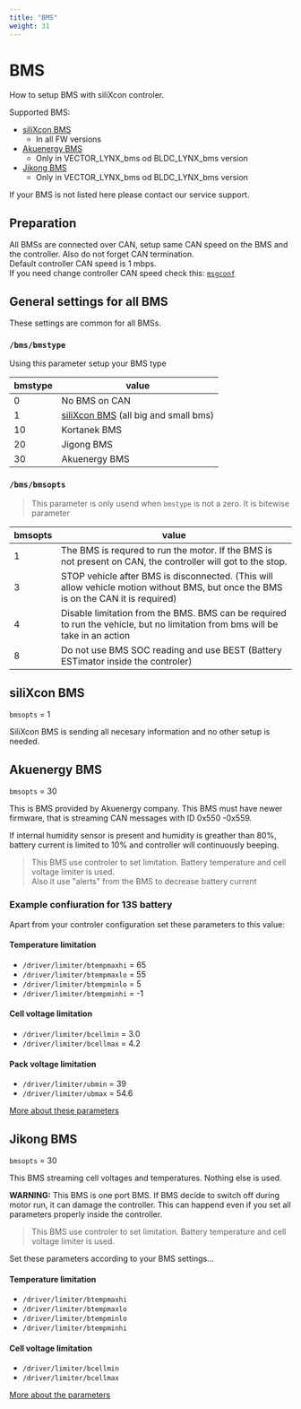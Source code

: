 ```yaml
---
title: "BMS"
weight: 31
---
```


# BMS

How to setup BMS with siliXcon controler. 

Supported BMS:
- [siliXcon BMS](#silixcon-bms)
    - In all FW versions
- [Akuenergy BMS](#akuenergy-bms)
    - Only in VECTOR_LYNX_bms od BLDC_LYNX_bms version
- [Jikong BMS](#jikong-bms)
    - Only in VECTOR_LYNX_bms od BLDC_LYNX_bms version

If your BMS is not listed here please contact our service support.




## Preparation

All BMSs are connected over CAN, setup same CAN speed on the BMS and the controller. Also do not forget CAN termination.  
Default controller CAN speed is 1 mbps.  
If you need change controller CAN speed check this: [`msgconf`](../../lib/_YOS/doc/external/shell_commands.md#msgconf--y-interface-cfg0-cfg1-cfg2-cfg3)


## General settings for all BMS
These settings are common for all BMSs.

### `/bms/bmstype`

Using this parameter setup your BMS type

| bmstype | value
| --- | --- |
| 0 | No BMS on CAN |
| 1 | [siliXcon BMS](https://doc.silixcon.cloud/hw/doc/latest/BMS/) (all big and small bms) |
| 10 | Kortanek BMS |
| 20 | Jigong BMS |
| 30 | Akuenergy BMS |

### `/bms/bmsopts`

> This parameter is only usend when `bmstype` is not a zero.
> It is bitewise parameter

| bmsopts | value
| --- | --- |
| 1 | The BMS is requred to run the motor. If the BMS is not present on CAN, the controller will got to the stop. |
| 3 | STOP vehicle after BMS is disconnected. (This will allow vehicle motion without BMS, but once the BMS is on the CAN it is required) |
| 4 | Disable limitation from the BMS. BMS can be required to run the vehicle, but no limitation from bms will be take in an action|
| 8 | Do not use BMS SOC reading and use BEST (Battery ESTimator inside the controler) |

## siliXcon BMS

`bmsopts` = 1 

SiliXcon BMS is sending all necesary information and no other setup is needed.

## Akuenergy BMS
`bmsopts` = 30 

This is BMS provided by Akuenergy company. This BMS must have newer firmware, that is streaming CAN messages with ID 0x550 -0x559.

If internal humidity sensor is present and humidity is greather than 80%, battery current is limited to 10% and controller will continuously beeping.

> This BMS use controler to set limitation. Battery temperature and cell voltage limiter is used.  
> Also it use "alerts" from the BMS to decrease battery current

### Example confiuration for 13S battery

Apart from your controler configuration set these parameters to this value:

#### Temperature limitation
- `/driver/limiter/btempmaxhi` = 65
- `/driver/limiter/btempmaxlo` = 55
- `/driver/limiter/btempminlo` = 5
- `/driver/limiter/btempminhi` = -1

#### Cell voltage limitation
- `/driver/limiter/bcellmin` = 3.0
- `/driver/limiter/bcellmax` = 4.2

#### Pack voltage limitation
- `/driver/limiter/ubmin` = 39
- `/driver/limiter/ubmax` = 54.6

[More about these parameters](../../_ESC/doc/external/driver/variables/variables_limiter.md#battery-temperature-limitation)

## Jikong BMS
`bmsopts` = 30 

This BMS streaming cell voltages and temperatures. Nothing else is used.  

**WARNING:** This BMS is one port BMS. If BMS decide to switch off during motor run, it can damage the controller. This can happend even if you set all parameters properly inside the controller.

> This BMS use controler to set limitation. Battery temperature and cell voltage limiter is used.  

Set these parameters according to your BMS settings...

#### Temperature limitation
- `/driver/limiter/btempmaxhi` 
- `/driver/limiter/btempmaxlo` 
- `/driver/limiter/btempminlo` 
- `/driver/limiter/btempminhi` 

#### Cell voltage limitation
- `/driver/limiter/bcellmin`
- `/driver/limiter/bcellmax`

[More about the parameters](../../_ESC/doc/external/driver/variables/variables_limiter.md#battery-temperature-limitation)

